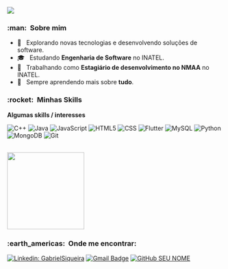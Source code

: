 
![](https://komarev.com/ghpvc/?username=gabrielss2406&color=006bed)

<h3> :man: &nbsp;Sobre mim </h3>

- 🤔 &nbsp; Explorando novas tecnologias e desenvolvendo soluções de software.
- 🎓 &nbsp; Estudando **Engenharia de Software** no INATEL.
- 💼 &nbsp; Trabalhando como **Estagiário de desenvolvimento no NMAA** no INATEL.
- 🌱 &nbsp; Sempre aprendendo mais sobre **tudo**.

<h3> :rocket: &nbsp;Minhas Skills </h3>

**Algumas skills / interesses**

  ![C++](https://img.shields.io/badge/C%2B%2B-00599C?style=for-the-badge&logo=c%2B%2B&logoColor=white)
  ![Java](https://img.shields.io/badge/Java-ED8B00?style=for-the-badge&logo=java&logoColor=white)
  ![JavaScript](https://img.shields.io/badge/JavaScript-323330?style=for-the-badge&logo=javascript&logoColor=F7DF1E)
  ![HTML5](https://img.shields.io/badge/HTML5-E34F26?style=for-the-badge&logo=html5&logoColor=white)
  ![CSS](https://img.shields.io/badge/CSS-239120?&style=for-the-badge&logo=css3&logoColor=white)
  ![Flutter](https://img.shields.io/badge/Flutter-02569B?style=for-the-badge&logo=flutter&logoColor=white)
  ![MySQL](https://img.shields.io/badge/MySQL-00000F?style=for-the-badge&logo=mysql&logoColor=white)
  ![Python](https://img.shields.io/badge/Python-3776AB?style=for-the-badge&logo=python&logoColor=white)
  ![MongoDB](https://img.shields.io/badge/MongoDB-4EA94B?style=for-the-badge&logo=mongodb&logoColor=white)
  ![Git](https://img.shields.io/badge/Git-E34F26?style=for-the-badge&logo=git&logoColor=white)

<br/>

<a href="https://github.com/gabrielss2406">
  <img height="180em" src="https://github-readme-stats.vercel.app/api?username=gabrielss2406&theme=dracula&show_icons=true" />
</a>

<br/>

<h3> :earth_americas: &nbsp;Onde me encontrar: </h3> 

[![Linkedin: GabrielSiqueira](https://img.shields.io/badge/-Gabriel_Siqueira-blue?style=flat-square&logo=Linkedin&logoColor=white&link=https://www.linkedin.com/in/gabriel-siqueira-75889a195/)](https://www.linkedin.com/in/gabriel-siqueira-75889a195/)
[![Gmail Badge](https://img.shields.io/badge/-gabrielss2406@gmail.com-006bed?style=flat-square&logo=Gmail&logoColor=white&link=mailto:gabrielss2406@gmail.com)](mailto:gabrielss2406@gmail.com)
[![GitHub SEU NOME]( https://img.shields.io/github/followers/gabrielss2406?label=follow&style=social)](https://github.com/gabrielss2406)
